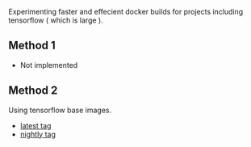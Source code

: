 Experimenting faster and effecient docker builds for projects including tensorflow ( which is large ).

## Method 1

- Not implemented

## Method 2

Using tensorflow base images.

- [latest tag](./tensor-flow-base-images/latest/)
- [nightly tag](./tensor-flow-base-images/nightly/)
